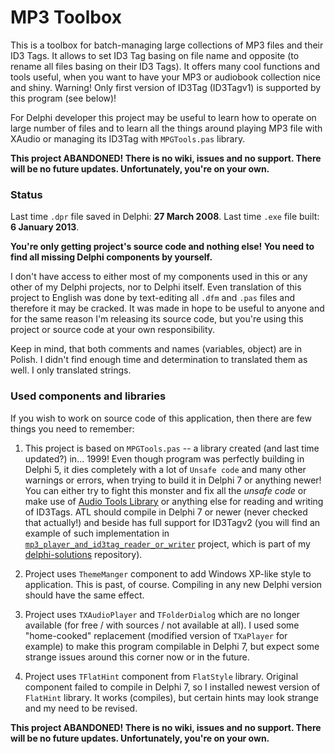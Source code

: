 # MP3 Toolbox

This is a toolbox for batch-managing large collections of MP3 files and their ID3 Tags. It allows to set ID3 Tag basing on file name and opposite (to rename all files basing on their ID3 Tags). It offers many cool functions and tools useful, when you want to have your MP3 or audiobook collection nice and shiny. Warning! Only first version of ID3Tag (ID3Tagv1) is supported by this program (see below)!

For Delphi developer this project may be useful to learn how to operate on large number of files and to learn all the things around playing MP3 file with XAudio or managing its ID3Tag with `MPGTools.pas` library.

**This project ABANDONED! There is no wiki, issues and no support. There will be no future updates. Unfortunately, you're on your own.**

### Status

Last time `.dpr` file saved in Delphi: **27 March 2008**. Last time `.exe` file built: **6 January 2013**.

**You're only getting project's source code and nothing else! You need to find all missing Delphi components by yourself.**

I don't have access to either most of my components used in this or any other of my Delphi projects, nor to Delphi itself. Even translation of this project to English was done by text-editing all `.dfm` and `.pas` files and therefore it may be cracked. It was made in hope to be useful to anyone and for the same reason I'm releasing its source code, but you're using this project or source code at your own responsibility.

Keep in mind, that both comments and names (variables, object) are in Polish. I didn't find enough time and determination to translated them as well. I only translated strings.

### Used components and libraries

If you wish to work on source code of this application, then there are few things you need to remember:

1. This project is based on `MPGTools.pas` -- a library created (and last time updated?) in... 1999! Even though program was perfectly building in Delphi 5, it dies completely with a lot of `Unsafe code` and many other warnings or errors, when trying to build it in Delphi 7 or anything newer! You can either try to fight this monster and fix all the _unsafe code_ or make use of [Audio Tools Library](http://mac.cvs.sourceforge.net/viewvc/mac/unstable/Units/ID3v2.pas?view=markup) or anything else for reading and writing of ID3Tags. ATL should compile in Delphi 7 or newer (never checked that actually!) and beside has full support for ID3Tagv2 (you will find an example of such implementation in [`mp3_player_and_id3tag_reader_or_writer`](https://github.com/trejder/delphi-solutions/tree/master/mp3_player_and_id3tag_reader_or_writer) project, which is part of my [delphi-solutions](https://github.com/trejder/delphi-solutions) repository).

2. Project uses `ThemeManger` component to add Windows XP-like style to application. This is past, of course. Compiling in any new Delphi version should have the same effect.

3. Project uses `TXAudioPlayer` and `TFolderDialog` which are no longer available (for free / with sources / not available at all). I used some "home-cooked" replacement (modified version of `TXaPlayer` for example) to make this program compilable in Delphi 7, but expect some strange issues around this corner now or in the future.

4. Project uses `TFlatHint` component from `FlatStyle` library. Original component failed to compile in Delphi 7, so I installed newest version of `FlatHint` library. It works (compiles), but certain hints may look strange and my need to be revised.

**This project ABANDONED! There is no wiki, issues and no support. There will be no future updates. Unfortunately, you're on your own.**